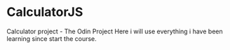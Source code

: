 # CalculatorJS

Calculator project - The Odin Project
Here i will use everything i have been learning since start the course.
